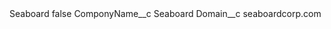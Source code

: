 <?xml version="1.0" encoding="UTF-8"?>
<CustomMetadata xmlns="http://soap.sforce.com/2006/04/metadata" xmlns:xsi="http://www.w3.org/2001/XMLSchema-instance" xmlns:xsd="http://www.w3.org/2001/XMLSchema">
    <label>Seaboard</label>
    <protected>false</protected>
    <values>
        <field>ComponyName__c</field>
        <value xsi:type="xsd:string">Seaboard</value>
    </values>
    <values>
        <field>Domain__c</field>
        <value xsi:type="xsd:string">seaboardcorp.com</value>
    </values>
</CustomMetadata>
